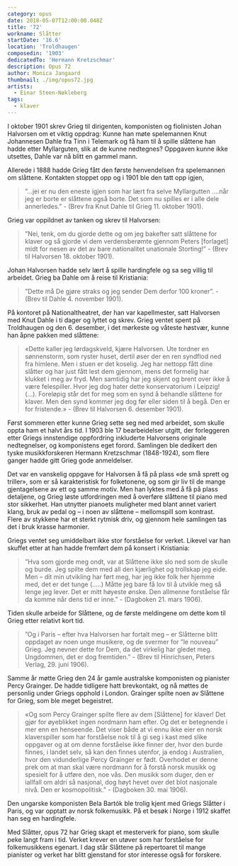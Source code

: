 ```yaml
---
category: opus
date: 2018-05-07T12:00:00.048Z
title: '72'
workname: Slåtter
startDate: '16.6'
location: 'Troldhaugen'
composedin: '1903'
dedicatedTo: 'Hermann Kretzschmar'
description: Opus 72
author: Monica Jangaard
thumbnail: ./img/opus72.jpg
artists:
  - Einar Steen-Nøkleberg
tags:
  - klaver
---
```

I oktober 1901 skrev Grieg til dirigenten, komponisten og fiolinisten Johan Halvorsen om et viktig oppdrag: Kunne han møte spelemannen Knut Johannesen Dahle fra Tinn i Telemark og få ham til å spille slåttene han hadde etter Myllarguten, slik at de kunne nedtegnes? Oppgaven kunne ikke utsettes, Dahle var nå blitt en gammel mann.  

Allerede i 1888 hadde Grieg fått den første henvendelsen fra spelemannen om slåttene. Kontakten stoppet opp og i 1901 ble den tatt opp igjen,

> ”…jei er nu den eneste igjen som har lært fra selve Myllargutten ….når jeg er borte er slåttene også borte. Det som nu spilles er i alle dele annerledes.” - (Brev fra Knut Dahle til Grieg 11. oktober 1901).

Grieg var oppildnet av tanken og skrev til Halvorsen:

> ”Nei, tenk, om du gjorde dette og om jeg bakefter satt slåttene for klaver og så gjorde vi dem verdensberømte gjennom Peters [forlaget] midt for nesen av det av bare nationalitet unationale Storting!” - (Brev til Halvorsen 18. oktober 1901).

Johan Halvorsen hadde selv lært å spille hardingfele og sa seg villig til arbeidet. Grieg ba Dahle om å reise til Kristiania:

> ”Dette må De gjøre straks og jeg sender Dem derfor 100 kroner”. - (Brev til Dahle 4. november 1901).

På kontoret på Nationaltheatret, der han var kapellmester, satt Halvorsen med Knut Dahle i ti dager og lyttet og skrev. Grieg ventet spent på Troldhaugen og den 6. desember, i det mørkeste og våteste høstvær, kunne han åpne pakken med slåttene:

> «Dette kaller jeg lørdagskveld, kjære Halvorsen. Ute tordner en sønnenstorm, som ryster huset, dertil øser der en ren syndflod ned fra himlene. Men i stuen er det koselig. Jeg har nettopp fått dine slåtter og har just fått lest dem gjennom, mens det formelig har klukket i meg av fryd. Men samtidig har jeg skjent og brent over ikke å være felespiller. Hvor jeg dog hater dette konservatorium i Leipzig! (…). Foreløpig står det for meg som en synd å behandle slåttene for klaver. Men den synd kommer jeg dog før eller siden til å begå. Den er for fristende.» - (Brev til Halvorsen 6. desember 1901).

Først sommeren etter kunne Grieg sette seg ned med arbeidet, som skulle oppta ham et halvt års tid. I 1903 ble 17 bearbeidelser utgitt, der forleggeren etter Griegs innstendige oppfordring inkluderte Halvorsens originale nedtegnelser, og komponistens eget forord. Samlingen ble dedikert den tyske musikkforskeren Hermann Kretzschmar (1848-1924), som flere ganger hadde gitt Grieg gode anmeldelser.

Det var en vanskelig oppgave for Halvorsen å få på plass «de små sprett og triller», som er så karakteristisk for folketonene, og som gir liv til de mange gjentagelsene av ett og samme motiv. Men han lyktes med å få på plass detaljene, og Grieg løste utfordringen med å overføre slåttene til piano med stor sikkerhet. Han utnytter pianoets muligheter med blant annet variert klang, bruk av pedal og – i noen av slåttene – mellomspill som kontrast. Flere av stykkene har et sterkt rytmisk driv, og gjennom hele samlingen tas det i bruk krasse harmonier.

Griegs ventet seg umiddelbart ikke stor forståelse for verket. Likevel var han skuffet etter at han hadde fremført dem på konsert i Kristiania:

> ”Hva som gjorde meg ondt, var at Slåttene ikke slo ned som de skulle og burde. Jeg spilte dem med all den kjærlighet og trollskap jeg eide. Men – dit min utvikling har ført meg, har jeg ikke folk her hjemme med, det er det tunge (…..) Måtte jeg bare få lov til å utvikle meg så lenge jeg lever. Det er mitt høyeste ønske. Den allmenne forståelse får da komme når dens tid er inne.” - (Dagboken 21. mars 1906).

Tiden skulle arbeide for Slåttene, og de første meldingene om dette kom til Grieg etter relativt kort tid.  

> ”Og i Paris – efter hva Halvorsen har fortalt meg – er Slåtterne blitt oppdaget av noen unge musikere, og de svermer for ”le nouveau” Grieg. Jeg nevner dette for Dem, da det virkelig har gledet meg. Ungdommen, det er dog fremtiden.” - (Brev til Hinrichsen, Peters Verlag, 29. juni 1906).

Samme år møtte Grieg den 24 år gamle australske komponisten og pianister Percy Grainger. De hadde tidligere hatt brevkontakt, og nå møttes de personlig under Griegs opphold i London. Grainger spilte noen av Slåttene for Grieg, som ble meget begeistret.  

> «Og som Percy Grainger spilte flere av dem [Slåttene] for klaver! Det gjør for øyeblikket ingen nordmann ham efter. Og det er betegnende i mer enn en henseende. Det viser både at vi ennu ikke eier en norsk klaverspiller som har forståelse nok til å gi seg i kast med slike oppgaver og at om denne forståelse ikke finner der, hvor den burde finnes, i landet selv, så kan den finnes utenfor, ja endog i Australien, hvor den vidunderlige Percy Grainger er født. Overhodet er denne prek om at man skal være nordmann for å forstå norsk musikk og spesielt for å utføre den, noe vås. Den musikk som duger, den er iallfall om aldri så nasjonal, dog høyt hevet over det blot nasjonale nivå. Den er kosmopolitisk.” - (Dagboken 30. mai 1906).

Den ungarske komponisten Bela Bartók ble trolig kjent med Griegs Slåtter i Paris, og var opptatt av norsk folkemusikk. På et besøk i Norge i 1912 skaffet han seg en hardingfele.

Med Slåtter, opus 72 har Grieg skapt et mesterverk for piano, som skulle peke langt fram i tid. Verket krever en utøver som har forståelse for folkemusikkens egenart. I dag står Slåttene på repertoaret til mange pianister og verket har blitt gjenstand for stor interesse også for forskere.
